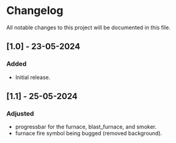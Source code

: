 # Changelog

All notable changes to this project will be documented in this file.

## [1.0] - 23-05-2024

### Added

- Initial release.

## [1.1] - 25-05-2024

### Adjusted

- progressbar for the furnace, blast_furnace, and smoker.
- furnace fire symbol being bugged (removed background).
